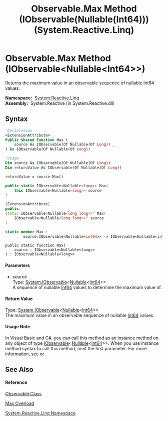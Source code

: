 ﻿---
title: Observable.Max Method (IObservable(Nullable(Int64))) (System.Reactive.Linq)
TOCTitle: Max Method (IObservable(Nullable(Int64)))
ms:assetid: M:System.Reactive.Linq.Observable.Max(System.IObservable{System.Nullable{System.Int64}})
ms:mtpsurl: https://msdn.microsoft.com/en-us/library/system.reactive.linq.observable.max(v=VS.103)
ms:contentKeyID: 36068982
ms.date: 06/28/2011
mtps_version: v=VS.103
dev_langs:
- vb
- csharp
- c++
- fsharp
- jscript
---

# Observable.Max Method (IObservable\<Nullable\<Int64\>\>)

Returns the maximum value in an observable sequence of nullable [Int64](https://msdn.microsoft.com/en-us/library/6yy583ek) values.

**Namespace:**  [System.Reactive.Linq](hh211929\(v=vs.103\).md)  
**Assembly:**  System.Reactive (in System.Reactive.dll)

## Syntax

``` vb
'Declaration
<ExtensionAttribute> _
Public Shared Function Max ( _
    source As IObservable(Of Nullable(Of Long)) _
) As IObservable(Of Nullable(Of Long))
```

``` vb
'Usage
Dim source As IObservable(Of Nullable(Of Long))
Dim returnValue As IObservable(Of Nullable(Of Long))

returnValue = source.Max()
```

``` csharp
public static IObservable<Nullable<long>> Max(
    this IObservable<Nullable<long>> source
)
```

``` c++
[ExtensionAttribute]
public:
static IObservable<Nullable<long long>>^ Max(
    IObservable<Nullable<long long>>^ source
)
```

``` fsharp
static member Max : 
        source:IObservable<Nullable<int64>> -> IObservable<Nullable<int64>> 
```

``` jscript
public static function Max(
    source : IObservable<Nullable<long>>
) : IObservable<Nullable<long>>
```

#### Parameters

  - source  
    Type: [System.IObservable](https://msdn.microsoft.com/en-us/library/Dd990377)\<[Nullable](https://msdn.microsoft.com/en-us/library/b3h38hb0)\<[Int64](https://msdn.microsoft.com/en-us/library/6yy583ek)\>\>  
    A sequence of nullable [Int64](https://msdn.microsoft.com/en-us/library/6yy583ek) values to determine the maximum value of.  

#### Return Value

Type: [System.IObservable](https://msdn.microsoft.com/en-us/library/Dd990377)\<[Nullable](https://msdn.microsoft.com/en-us/library/b3h38hb0)\<[Int64](https://msdn.microsoft.com/en-us/library/6yy583ek)\>\>  
The maximum value in an observable sequence of nullable [Int64](https://msdn.microsoft.com/en-us/library/6yy583ek) values.  

#### Usage Note

In Visual Basic and C\#, you can call this method as an instance method on any object of type [IObservable](https://msdn.microsoft.com/en-us/library/Dd990377)\<[Nullable](https://msdn.microsoft.com/en-us/library/b3h38hb0)\<[Int64](https://msdn.microsoft.com/en-us/library/6yy583ek)\>\>. When you use instance method syntax to call this method, omit the first parameter. For more information, see [](https://msdn.microsoft.com/en-us/library/Bb384936) or [](https://msdn.microsoft.com/en-us/library/Bb383977).

## See Also

#### Reference

[Observable Class](hh244252\(v=vs.103\).md)

[Max Overload](hh229774\(v=vs.103\).md)

[System.Reactive.Linq Namespace](hh211929\(v=vs.103\).md)


